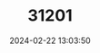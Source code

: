---
title: "31201"
category: "Syzygium stocksii"
draft: false
date: 2024-02-22 13:03:50
languages:
  Malayalam: ["Kulavetti", "Vallamanchi", "Vathamkollimaram", "Poriyal"]
---